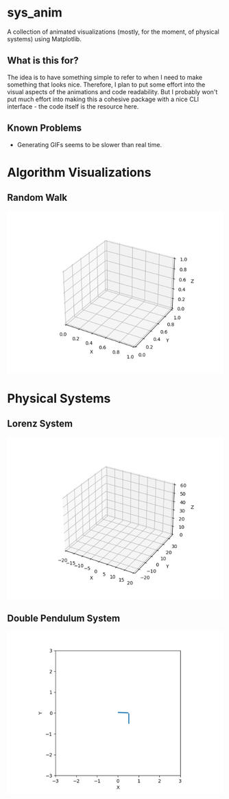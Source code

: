 # sys_anim
A collection of animated visualizations (mostly, for the moment, of physical systems) using Matplotlib. 

## What is this for?
The idea is to have something simple to refer to when I need to make something that looks nice. Therefore, I plan to put some effort into the visual aspects of the animations and code readability. But I probably won't put much effort into making this a cohesive package with a nice CLI interface - the code itself is the resource here.

## Known Problems
- Generating GIFs seems to be slower than real time.

# Algorithm Visualizations
## Random Walk
![](src/img/rand_walk.gif)

# Physical Systems
## Lorenz System
![](src/img/lorenz.gif)

## Double Pendulum System
![](src/img/double_pend.gif)